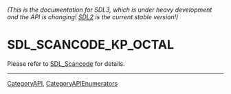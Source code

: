 ###### (This is the documentation for SDL3, which is under heavy development and the API is changing! [SDL2](https://wiki.libsdl.org/SDL2/) is the current stable version!)
# SDL_SCANCODE_KP_OCTAL

Please refer to [SDL_Scancode](SDL_Scancode) for details.

----
[CategoryAPI](CategoryAPI), [CategoryAPIEnumerators](CategoryAPIEnumerators)

